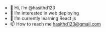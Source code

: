 - 👋 Hi, I’m @hasithd123
- 👀 I’m interested in web deploying
- 🌱 I’m currently learning React js
- 📫 How to reach me hasithd123@gmail.com

<!---
hasithd123/hasithd123 is a ✨ special ✨ repository because its `README.md` (this file) appears on your GitHub profile.
You can click the Preview link to take a look at your changes.
--->
